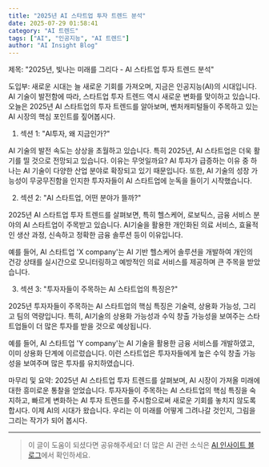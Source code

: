 ```yaml
---
title: "2025년 AI 스타트업 투자 트렌드 분석"
date: 2025-07-29 01:58:41
category: "AI 트렌드"
tags: ["AI", "인공지능", "AI 트렌드"]
author: "AI Insight Blog"
---
```


제목: "2025년, 빛나는 미래를 그리다 - AI 스타트업 투자 트렌드 분석"

도입부: 새로운 시대는 늘 새로운 기회를 가져오며, 지금은 인공지능(AI)의 시대입니다. AI 기술이 발전함에 따라, 스타트업 투자 트렌드 역시 새로운 변화를 맞이하고 있습니다. 오늘은 2025년 AI 스타트업의 투자 트렌드를 알아보며, 벤처캐피털들이 주목하고 있는 AI 시장의 핵심 포인트를 짚어봅시다. 

1. 섹션 1: "AI투자, 왜 지금인가?" 

AI 기술의 발전 속도는 상상을 초월하고 있습니다. 특히 2025년, AI 스타트업은 더욱 활기를 띨 것으로 전망되고 있습니다. 이유는 무엇일까요? AI 투자가 급증하는 이유 중 하나는 AI 기술이 다양한 산업 분야로 확장되고 있기 때문입니다. 또한, AI 기술의 성장 가능성이 무궁무진함을 인지한 투자자들이 AI 스타트업에 눈독을 들이기 시작했습니다. 

2. 섹션 2: "AI 스타트업, 어떤 분야가 뜰까?"

2025년 AI 스타트업 투자 트렌드를 살펴보면, 특히 헬스케어, 로보틱스, 금융 서비스 분야의 AI 스타트업이 주목받고 있습니다. AI기술을 활용한 개인화된 의료 서비스, 효율적인 생산 과정, 신속하고 정확한 금융 솔루션 등이 이유입니다.

예를 들어, AI 스타트업 'X company'는 AI 기반 헬스케어 솔루션을 개발하여 개인의 건강 상태를 실시간으로 모니터링하고 예방적인 의료 서비스를 제공하며 큰 주목을 받았습니다. 

3. 섹션 3: "투자자들이 주목하는 AI 스타트업의 특징은?"

2025년 투자자들이 주목하는 AI 스타트업의 핵심 특징은 기술력, 상용화 가능성, 그리고 팀의 역량입니다. 특히, AI기술의 상용화 가능성과 수익 창출 가능성을 보여주는 스타트업들이 더 많은 투자를 받을 것으로 예상됩니다. 

예를 들어, AI 스타트업 'Y company'는 AI 기술을 활용한 금융 서비스를 개발하였고, 이미 상용화 단계에 이르렀습니다. 이런 스타트업은 투자자들에게 높은 수익 창출 가능성을 보여주며 많은 투자를 유치하였습니다. 

마무리 및 요약: 2025년 AI 스타트업 투자 트렌드를 살펴보며, AI 시장이 가져올 미래에 대한 흥미로운 통찰을 얻었습니다. 투자자들이 주목하는 AI 스타트업의 핵심 특징을 숙지하고, 빠르게 변화하는 AI 투자 트렌드를 주시함으로써 새로운 기회를 놓치지 않도록 합시다. 이제 AI의 시대가 왔습니다. 우리는 이 미래를 어떻게 그려나갈 것인지, 그림을 그리는 작가가 되어 봅시다.

---

> 이 글이 도움이 되셨다면 공유해주세요! 
> 더 많은 AI 관련 소식은 [AI 인사이트 블로그](https://tonyhwang1004.github.io/ai-insight-blog)에서 확인하세요.
